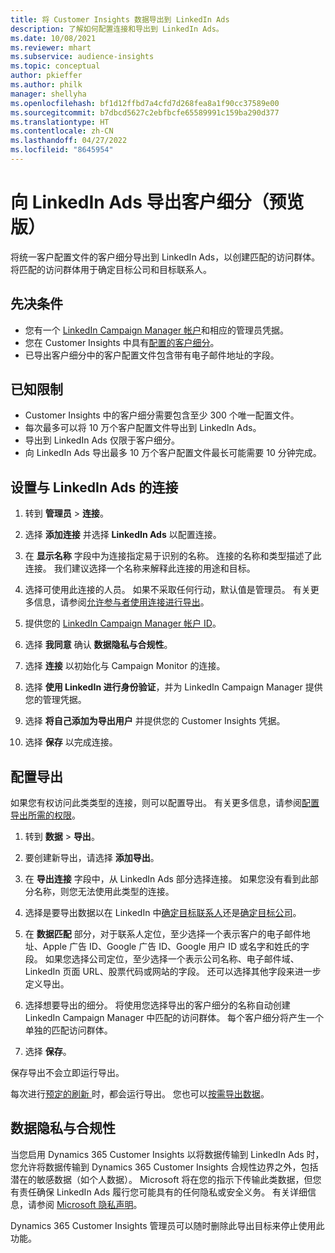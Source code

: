 ```yaml
---
title: 将 Customer Insights 数据导出到 LinkedIn Ads
description: 了解如何配置连接和导出到 LinkedIn Ads。
ms.date: 10/08/2021
ms.reviewer: mhart
ms.subservice: audience-insights
ms.topic: conceptual
author: pkieffer
ms.author: philk
manager: shellyha
ms.openlocfilehash: bf1d12ffbd7a4cfd7d268fea8a1f90cc37589e00
ms.sourcegitcommit: b7dbcd5627c2ebfbcfe65589991c159ba290d377
ms.translationtype: HT
ms.contentlocale: zh-CN
ms.lasthandoff: 04/27/2022
ms.locfileid: "8645954"
---
```

# <a name="export-segments-to-linkedin-ads-preview"></a>向 LinkedIn Ads 导出客户细分（预览版）

将统一客户配置文件的客户细分导出到 LinkedIn Ads，以创建匹配的访问群体。 将匹配的访问群体用于确定目标公司和目标联系人。

## <a name="prerequisites"></a>先决条件

-   您有一个 [LinkedIn Campaign Manager 帐户](https://business.linkedin.com/marketing-solutions/ads)和相应的管理员凭据。
-   您在 Customer Insights 中具有[配置的客户细分](segments.md)。
-   已导出客户细分中的客户配置文件包含带有电子邮件地址的字段。

## <a name="known-limitations"></a>已知限制

- Customer Insights 中的客户细分需要包含至少 300 个唯一配置文件。 
- 每次最多可以将 10 万个客户配置文件导出到 LinkedIn Ads。
- 导出到 LinkedIn Ads 仅限于客户细分。
- 向 LinkedIn Ads 导出最多 10 万个客户配置文件最长可能需要 10 分钟完成。 

## <a name="set-up-the-connection-to-linkedin-ads"></a>设置与 LinkedIn Ads 的连接

1. 转到 **管理员** > **连接**。

1. 选择 **添加连接** 并选择 **LinkedIn Ads** 以配置连接。

1. 在 **显示名称** 字段中为连接指定易于识别的名称。 连接的名称和类型描述了此连接。 我们建议选择一个名称来解释此连接的用途和目标。

1. 选择可使用此连接的人员。 如果不采取任何行动，默认值是管理员。 有关更多信息，请参阅[允许参与者使用连接进行导出](connections.md#allow-contributors-to-use-a-connection-for-exports)。

1. 提供您的 [LinkedIn Campaign Manager 帐户 ID](https://www.linkedin.com/help/lms/answer/a424270)。

1. 选择 **我同意** 确认 **数据隐私与合规性**。

1. 选择 **连接** 以初始化与 Campaign Monitor 的连接。

1. 选择 **使用 LinkedIn 进行身份验证**，并为 LinkedIn Campaign Manager 提供您的管理凭据。

1. 选择 **将自己添加为导出用户** 并提供您的 Customer Insights 凭据。

1. 选择 **保存** 以完成连接。

## <a name="configure-an-export"></a>配置导出

如果您有权访问此类类型的连接，则可以配置导出。 有关更多信息，请参阅[配置导出所需的权限](export-destinations.md#set-up-a-new-export)。

1. 转到 **数据** > **导出**。

1. 要创建新导出，请选择 **添加导出**。

1. 在 **导出连接** 字段中，从 LinkedIn Ads 部分选择连接。 如果您没有看到此部分名称，则您无法使用此类型的连接。

1. 选择是要导出数据以在 LinkedIn 中[确定目标联系人](https://business.linkedin.com/marketing-solutions/ad-targeting/contact-targeting)还是[确定目标公司](https://business.linkedin.com/marketing-solutions/ad-targeting/account-targeting)。 

1. 在 **数据匹配** 部分，对于联系人定位，至少选择一个表示客户的电子邮件地址、Apple 广告 ID、Google 广告 ID、Google 用户 ID 或名字和姓氏的字段。 如果您选择公司定位，至少选择一个表示公司名称、电子邮件域、LinkedIn 页面 URL、股票代码或网站的字段。 还可以选择其他字段来进一步定义导出。 

1. 选择想要导出的细分。 将使用您选择导出的客户细分的名称自动创建 LinkedIn Campaign Manager 中匹配的访问群体。 每个客户细分将产生一个单独的匹配访问群体。 

1. 选择 **保存**。

保存导出不会立即运行导出。

每次进行[预定的刷新 ](system.md#schedule-tab)时，都会运行导出。 您也可以[按需导出数据](export-destinations.md#run-exports-on-demand)。 


## <a name="data-privacy-and-compliance"></a>数据隐私与合规性

当您启用 Dynamics 365 Customer Insights 以将数据传输到 LinkedIn Ads 时，您允许将数据传输到 Dynamics 365 Customer Insights 合规性边界之外，包括潜在的敏感数据（如个人数据）。 Microsoft 将在您的指示下传输此类数据，但您有责任确保 LinkedIn Ads 履行您可能具有的任何隐私或安全义务。 有关详细信息，请参阅 [Microsoft 隐私声明](https://go.microsoft.com/fwlink/?linkid=396732)。

Dynamics 365 Customer Insights 管理员可以随时删除此导出目标来停止使用此功能。
